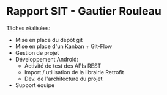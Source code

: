 # Rapport SIT - Gautier Rouleau

Tâches réalisées:
- Mise en place du dépôt git
- Mise en place d'un Kanban + Git-Flow
- Gestion de projet
- Développement Android:
  - Activité de test des APIs REST
  - Import / utilisation de la librairie Retrofit
  - Dev. de l'architecture du projet
- Support équipe
